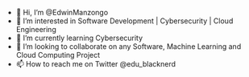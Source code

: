 - 👋 Hi, I’m @EdwinManzongo
- 👀 I’m interested in Software Development | Cybersecurity | Cloud Engineering
- 🌱 I’m currently learning Cybersecurity
- 💞️ I’m looking to collaborate on any Software, Machine Learning and Cloud Computing Project
- 📫 How to reach me on Twitter @edu_blacknerd

<!---
EdwinManzongo/EdwinManzongo is a ✨ special ✨ repository because its `README.md` (this file) appears on your GitHub profile.
You can click the Preview link to take a look at your changes.
--->
